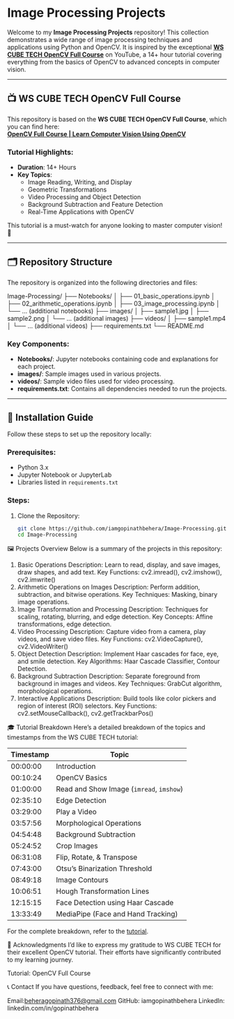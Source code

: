 # Image Processing Projects

Welcome to my **Image Processing Projects** repository! This collection demonstrates a wide range of image processing techniques and applications using Python and OpenCV. It is inspired by the exceptional **[WS CUBE TECH OpenCV Full Course](https://youtu.be/MVkny_XLK_U?si=hcJo96MTpTaD0C06)** on YouTube, a 14+ hour tutorial covering everything from the basics of OpenCV to advanced concepts in computer vision.

---

## 📺 WS CUBE TECH OpenCV Full Course

This repository is based on the **WS CUBE TECH OpenCV Full Course**, which you can find here:  
**[OpenCV Full Course | Learn Computer Vision Using OpenCV](https://youtu.be/MVkny_XLK_U?si=hcJo96MTpTaD0C06)**

### Tutorial Highlights:
- **Duration**: 14+ Hours
- **Key Topics**:
  - Image Reading, Writing, and Display
  - Geometric Transformations
  - Video Processing and Object Detection
  - Background Subtraction and Feature Detection
  - Real-Time Applications with OpenCV

This tutorial is a must-watch for anyone looking to master computer vision! 🙌

---

## 🗂️ Repository Structure

The repository is organized into the following directories and files:

Image-Processing/ ├── Notebooks/ │ ├── 01_basic_operations.ipynb │ ├── 02_arithmetic_operations.ipynb │ ├── 03_image_processing.ipynb │ └── ... (additional notebooks) ├── images/ │ ├── sample1.jpg │ ├── sample2.png │ └── ... (additional images) ├── videos/ │ ├── sample1.mp4 │ └── ... (additional videos) ├── requirements.txt └── README.md


### Key Components:
- **Notebooks/**: Jupyter notebooks containing code and explanations for each project.
- **images/**: Sample images used in various projects.
- **videos/**: Sample video files used for video processing.
- **requirements.txt**: Contains all dependencies needed to run the projects.

---

## 🚀 Installation Guide

Follow these steps to set up the repository locally:

### Prerequisites:
- Python 3.x
- Jupyter Notebook or JupyterLab
- Libraries listed in `requirements.txt`

### Steps:
1. Clone the Repository:
   ```bash
   git clone https://github.com/iamgopinathbehera/Image-Processing.git
   cd Image-Processing

🖼️ Projects Overview
Below is a summary of the projects in this repository:

1. Basic Operations
Description: Learn to read, display, and save images, draw shapes, and add text.
Key Functions: cv2.imread(), cv2.imshow(), cv2.imwrite()
2. Arithmetic Operations on Images
Description: Perform addition, subtraction, and bitwise operations.
Key Techniques: Masking, binary image operations.
3. Image Transformation and Processing
Description: Techniques for scaling, rotating, blurring, and edge detection.
Key Concepts: Affine transformations, edge detection.
4. Video Processing
Description: Capture video from a camera, play videos, and save video files.
Key Functions: cv2.VideoCapture(), cv2.VideoWriter()
5. Object Detection
Description: Implement Haar cascades for face, eye, and smile detection.
Key Algorithms: Haar Cascade Classifier, Contour Detection.
6. Background Subtraction
Description: Separate foreground from background in images and videos.
Key Techniques: GrabCut algorithm, morphological operations.
7. Interactive Applications
Description: Build tools like color pickers and region of interest (ROI) selectors.
Key Functions: cv2.setMouseCallback(), cv2.getTrackbarPos()

🎓 Tutorial Breakdown
Here’s a detailed breakdown of the topics and timestamps from the WS CUBE TECH tutorial:

| **Timestamp** | **Topic**                                      |
|---------------|-----------------------------------------------|
| 00:00:00      | Introduction                                  |
| 00:10:24      | OpenCV Basics                                 |
| 01:00:00      | Read and Show Image (`imread`, `imshow`)      |
| 02:35:10      | Edge Detection                                |
| 03:29:00      | Play a Video                                  |
| 03:57:56      | Morphological Operations                      |
| 04:54:48      | Background Subtraction                        |
| 05:24:52      | Crop Images                                   |
| 06:31:08      | Flip, Rotate, & Transpose                    |
| 07:43:00      | Otsu’s Binarization Threshold                 |
| 08:49:18      | Image Contours                                |
| 10:06:51      | Hough Transformation Lines                   |
| 12:15:15      | Face Detection using Haar Cascade             |
| 13:33:49      | MediaPipe (Face and Hand Tracking)            |

For the complete breakdown, refer to the [tutorial](https://youtu.be/MVkny_XLK_U?si=hcJo96MTpTaD0C06).


🙏 Acknowledgments
I’d like to express my gratitude to WS CUBE TECH for their excellent OpenCV tutorial. Their efforts have significantly contributed to my learning journey.

Tutorial: OpenCV Full Course

📞 Contact
If you have questions, feedback, feel free to connect with me:

Email:beheragopinath376@gmail.com
GitHub: iamgopinathbehera
LinkedIn: linkedin.com/in/gopinathbehera
